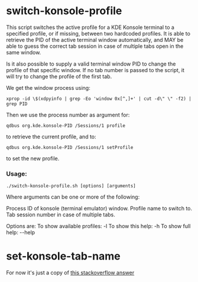 # switch-konsole-profile

This script switches the active profile for a KDE Konsole terminal to a specified profile,
or if missing, between two hardcoded profiles.
It is able to retrieve the PID of the active terminal window automatically, and MAY be able to guess the correct
tab session in case of multiple tabs open in the same window.

Is it also possible to supply a valid terminal window PID to change the profile of that specific window.
If no tab number is passed to the script,  it will try to change the profile of the first tab.

We get the window process using:

`xprop -id \$(xdpyinfo | grep -Eo 'window 0x[^,]+' | cut -d\" \" -f2) | grep PID`

Then we use the process number as argument for:

`qdbus org.kde.konsole-PID /Sessions/1 profile`

to retrieve the current profile, and to:

`qdbus org.kde.konsole-PID /Sessions/1 setProfile`

to set the new profile.

### Usage:

`./switch-konsole-profile.sh [options] [arguments]`

Where arguments can be one or more of the following:

Process ID of konsole (terminal emulator) window.
Profile name to switch to.
Tab session number in case of multiple tabs.

Options are: 
To show available profiles: -l
To show this help: -h
To show full help: --help


# set-konsole-tab-name

For now it's just a copy of [this stackoverflow answer](https://stackoverflow.com/a/67161999)
